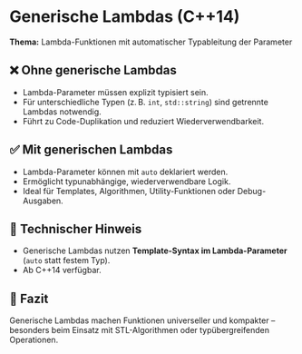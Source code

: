 # Generische Lambdas (C++14)

**Thema:** Lambda-Funktionen mit automatischer Typableitung der Parameter

## ❌ Ohne generische Lambdas

- Lambda-Parameter müssen explizit typisiert sein.
- Für unterschiedliche Typen (z. B. `int`, `std::string`) sind getrennte Lambdas notwendig.
- Führt zu Code-Duplikation und reduziert Wiederverwendbarkeit.

## ✅ Mit generischen Lambdas

- Lambda-Parameter können mit `auto` deklariert werden.
- Ermöglicht typunabhängige, wiederverwendbare Logik.
- Ideal für Templates, Algorithmen, Utility-Funktionen oder Debug-Ausgaben.

## 🧠 Technischer Hinweis

- Generische Lambdas nutzen **Template-Syntax im Lambda-Parameter** (`auto` statt festem Typ).
- Ab C++14 verfügbar.

## 📌 Fazit

Generische Lambdas machen Funktionen universeller und kompakter – besonders beim Einsatz mit STL-Algorithmen oder typübergreifenden Operationen.
